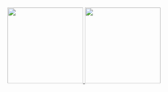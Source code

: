 <a title="github" target="_blank" href="https://github.com/zcxey2911">
<span>  </span>
</div>
<br /><br />
<div align="center">
<span>  </span>
<img height="170px" src="https://github-readme-stats.vercel.app/api?username=zcxey2911" /><span>  </span><img height="170px" src="https://github-readme-stats.vercel.app/api/top-langs/?username=zcxey2911&layout=compact&langs_count=10&theme=merko" />
<span>  </span>
</div>

